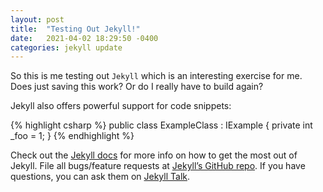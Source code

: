 ```yaml
---
layout: post
title:  "Testing Out Jekyll!"
date:   2021-04-02 18:29:50 -0400
categories: jekyll update
---
```

So this is me testing out `Jekyll` which is an interesting exercise for me. Does just saving this work? Or do I really have to build again?


Jekyll also offers powerful support for code snippets:

{% highlight csharp %}
public class ExampleClass : IExample
{
  private int _foo = 1;
}
{% endhighlight %}

Check out the [Jekyll docs][jekyll-docs] for more info on how to get the most out of Jekyll. File all bugs/feature requests at [Jekyll’s GitHub repo][jekyll-gh]. If you have questions, you can ask them on [Jekyll Talk][jekyll-talk].

[jekyll-docs]: https://jekyllrb.com/docs/home
[jekyll-gh]:   https://github.com/jekyll/jekyll
[jekyll-talk]: https://talk.jekyllrb.com/

